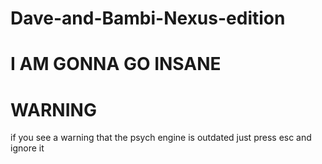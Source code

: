 # Dave-and-Bambi-Nexus-edition

# I AM GONNA GO INSANE

# WARNING
if you see a warning that the psych engine is outdated just press esc and ignore it
